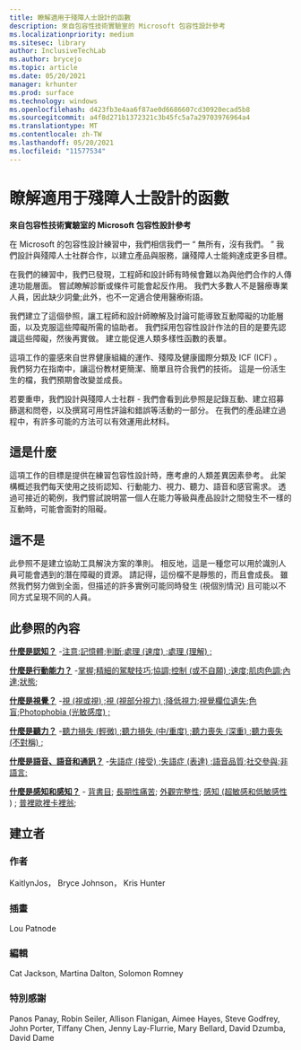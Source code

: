 ```yaml
---
title: 瞭解適用于殘障人士設計的函數
description: 來自包容性技術實驗室的 Microsoft 包容性設計參考
ms.localizationpriority: medium
ms.sitesec: library
author: InclusiveTechLab
ms.author: brycejo
ms.topic: article
ms.date: 05/20/2021
manager: krhunter
ms.prod: surface
ms.technology: windows
ms.openlocfilehash: d423fb3e4aa6f87ae0d6686607cd30920ecad5b8
ms.sourcegitcommit: a4f8d271b1372321c3b45fc5a7a29703976964a4
ms.translationtype: MT
ms.contentlocale: zh-TW
ms.lasthandoff: 05/20/2021
ms.locfileid: "11577534"
---
```

# <a name="understanding-function-to-design-for-disabilities"></a>瞭解適用于殘障人士設計的函數
**來自包容性技術實驗室的 Microsoft 包容性設計參考**

在 Microsoft 的包容性設計練習中，我們相信我們一 &ldquo; 無所有，沒有我們。 &rdquo; 我們設計與殘障人士社群合作，以建立產品與服務，讓殘障人士能夠達成更多目標。 

在我們的練習中，我們已發現，工程師和設計師有時候會難以為與他們合作的人傳達功能層面。 嘗試瞭解診斷或條件可能會起反作用。 我們大多數人不是醫療專業人員，因此缺少詞彙;此外，也不一定適合使用醫療術語。

我們建立了這個參照，讓工程師和設計師瞭解及討論可能導致互動障礙的功能層面，以及克服這些障礙所需的協助者。 我們採用包容性設計作法的目的是要先認識這些障礙，然後再實做。 建立能促進人類多樣性函數的表單。

這項工作的靈感來自世界健康組織的運作、殘障及健康[](https://www.who.int/standards/classifications/international-classification-of-functioning-disability-and-health)國際分類及 ICF (ICF) 。 我們努力在指南中，讓這份教材更簡潔、簡單且符合我們的技術。 這是一份活生生的檔，我們預期會改變並成長。

若要重申，我們設計與殘障人士社群 - 我們會看到此參照是記錄互動、建立招募篩選和問卷，以及撰寫可用性評論和錯誤等活動的一部分。 在我們的產品建立過程中，有許多可能的方法可以有效運用此材料。

## <a name="what-this-is"></a>這是什麼

這項工作的目標是提供在練習包容性設計時，應考慮的人類差異因素參考。 此架構概述我們每天使用之技術認知、行動能力、視力、聽力、語音和感官需求。 透過可接近的範例，我們嘗試說明當一個人在能力等級與產品設計之間發生不一樣的互動時，可能會面對的阻礙。

## <a name="what-this-is-not"></a>這不是

此參照不是建立協助工具解決方案的準則。 相反地，這是一種您可以用於識別人員可能會遇到的潛在障礙的資源。 請記得，這份檔不是靜態的，而且會成長。 雖然我們努力做到全面，但描述的許多實例可能同時發生 (視個別情況) 且可能以不同方式呈現不同的人員。

## <a name="contents-of-this-reference"></a>此參照的內容

**[什麼是認知？](cognition.md)** -[注意](cognition-attention.md);[記憶體](cognition-memory.md);[判斷](cognition-judgment.md);[處理 (速度) ;](cognition-processing-speed.md)[處理 (理解) ;](cognition-processing-comprehension.md) 

**[什麼是行動能力？](mobility.md)** -[掌握](mobility-grasp.md);[精細的駕駛技巧](mobility-fine-motor-skills.md);[協調;](mobility-coordination.md)[控制 (或不自願) ;](mobility-control.md)[速度](mobility-speed.md);[肌肉色調](mobility-muscle-tone.md);[內達](mobility-endurance.md);[狀態](mobility-posture.md); 

**[什麼是視覺？](vision.md)** -[視 (視或視) ;](vision-blindness-sightlessness.md)[視 (視部分視力) ;](vision-low-vision-partially-sighted.md)[降低視力](vision-decreased-acuity.md);[視覺欄位遺失](vision-visual-field-loss.md);[色盲](vision-color-blindness.md);[Photophobia (光敏感度) ;](vision-photophobia-light-sensitivity.md) 

**[什麼是聽力？](hearing.md)** -[聽力損失 (輕微) ;](hearing-mild.md)[聽力損失 (中/重度) ;](hearing-moderate-severe.md)[聽力喪失 (深重) ;](hearing-profound.md)[聽力喪失 (不對稱) ;](hearing-asymmetrical.md) 

**[什麼是語音、語音和通訊？](voice-speech-communication.md)** -[失語症 (接受) ;](voice-speech-communication-aphasia-receptive.md)[失語症 (表達) ;](voice-speech-communication-aphasia-expressive.md)[語音品質](voice-speech-communication-speech-quality.md);[社交參與](voice-speech-communication-social-participation.md);[非語言;](voice-speech-communication-non-verbal.md) 

**[什麼是感知和感知？](sensation-perception.md)** - [背書目](sensation-perception-vestibular.md); [長期性痛苦](sensation-perception-chronic-pain.md); [外觀完整性](sensation-perception-skin-integrity.md); [感知 (超敏感和低敏感性 ](sensation-perception-sensation.md)) ; [普裡歐裡卡裡翁](sensation-perception-proprioception.md); 

## <a name="created-by"></a>建立者

### <a name="authors"></a>作者
KaitlynJos， Bryce Johnson， Kris Hunter

### <a name="illustrator"></a>插畫
Lou Patnode

### <a name="editors"></a>編輯
Cat Jackson, Martina Dalton, Solomon Romney

### <a name="special-thanks"></a>特別感謝
Panos Panay, Robin Seiler, Allison Flanigan, Aimee Hayes, Steve Godfrey, John Porter, Tiffany Chen, Jenny Lay-Flurrie, Mary Bellard, David Dzumba, David Dame


[comment]: # (包含頁腳)
